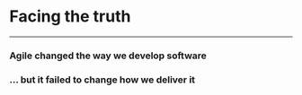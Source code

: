 # Facing the truth

---

### Agile changed the way we develop software
### ... but it failed to change how we deliver it<!-- .element: class="fragment" -->